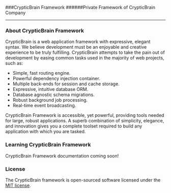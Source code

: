 
###CrypticBrain Framework
######Private Framework of CrypticBrain Company


---

### About CrypticBrain Framework

CrypticBrain is a web application framework with expressive, elegant syntax. We believe development must be an enjoyable and creative experience to be truly fulfilling. CrypticBrain attempts to take the pain out of development by easing common tasks used in the majority of web projects, such as:

- Simple, fast routing engine.
- Powerful dependency injection container.
- Multiple back-ends for session and cache storage.
- Expressive, intuitive database ORM.
- Database agnostic schema migrations.
- Robust background job processing.
- Real-time event broadcasting.

CrypticBrain Framework is accessible, yet powerful, providing tools needed for large, robust applications. A superb combination of simplicity, elegance, and innovation gives you a complete toolset required to build any application with which you are tasked.

### Learning CrypticBrain Framework

CrypticBrain Framework documentation coming soon!

### License

The CrypticBrain framework is open-sourced software licensed under the [MIT license](http://opensource.org/licenses/MIT).
